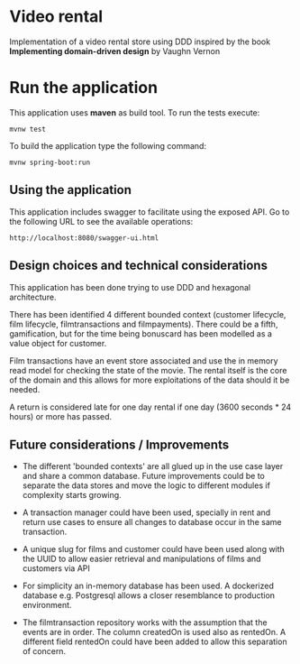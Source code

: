 # Video rental

Implementation of a video rental store using DDD inspired by the book
**Implementing domain-driven design** by Vaughn Vernon

# Run the application

This application uses **maven** as build tool. 
To run the tests execute:
```
mvnw test
```

To build the application type the following command:

```
mvnw spring-boot:run
```

## Using the application

This application includes swagger to facilitate using the exposed API. Go to the following URL to see the available operations:

```
http://localhost:8080/swagger-ui.html
```

## Design choices and technical considerations

This application has been done trying to use DDD and hexagonal architecture. 

There has been identified 4 different bounded context (customer lifecycle, film lifecycle, filmtransactions and filmpayments). 
There could be a fifth, gamification, but for the time being bonuscard has been modelled as a value object for customer.

Film transactions have an event store associated and use the in memory read model for checking the state of the movie. 
The rental itself is the core of the domain and this allows for more exploitations of the data should it be needed.

A return is considered late for one day rental if one day (3600 seconds * 24 hours) or more has passed.

## Future considerations / Improvements

* The different 'bounded contexts' are all glued up in the use case layer and share a common database. Future improvements could be to separate the data stores and move the logic to different modules if complexity starts growing.

* A transaction manager could have been used, specially in rent and return use cases to ensure all changes to database occur in the same transaction.

* A unique slug for films and customer could have been used along with the UUID to allow easier retrieval and manipulations of films and customers via API

* For simplicity an in-memory database has been used. A dockerized database e.g. Postgresql allows a closer resemblance to production environment.

* The filmtransaction repository works with the assumption that the events are in order. The column createdOn is used also as rentedOn. A different field rentedOn could have been added to allow this separation of concern. 


